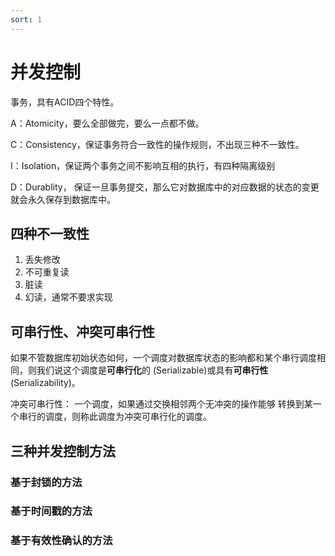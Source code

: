 ```yaml
---
sort: 1
---
```

# 并发控制

事务，具有ACID四个特性。

A：Atomicity，要么全部做完，要么一点都不做。

C：Consistency，保证事务符合一致性的操作规则，不出现三种不一致性。

I：Isolation，保证两个事务之间不影响互相的执行，有四种隔离级别

D：Durablity， 保证一旦事务提交，那么它对数据库中的对应数据的状态的变更就会永久保存到数据库中。



## 四种不一致性

1. 丢失修改
2. 不可重复读
3. 脏读
4. 幻读，通常不要求实现



## 可串行性、冲突可串行性

如果不管数据库初始状态如何，一个调度对数据库状态的影响都和某个串行调度相同，则我们说这个调度是**可串行化**的 (Serializable)或具有**可串行性**(Serializability)。

冲突可串行性： 一个调度，如果通过交换相邻两个无冲突的操作能够 转换到某一个串行的调度，则称此调度为冲突可串行化的调度。

## 三种并发控制方法
### 基于封锁的方法

### 基于时间戳的方法

### 基于有效性确认的方法